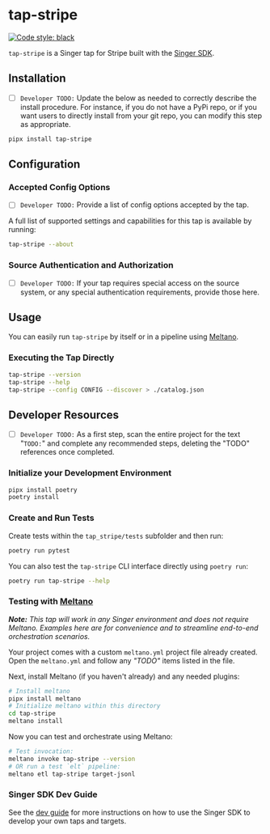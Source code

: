 # tap-stripe
[![Code style: black](https://img.shields.io/badge/code%20style-black-000000.svg)](https://github.com/psf/black)

`tap-stripe` is a Singer tap for Stripe built with the [Singer SDK](https://gitlab.com/meltano/singer-sdk).

## Installation

- [ ] `Developer TODO:` Update the below as needed to correctly describe the install procedure. For instance, if you do not have a PyPi repo, or if you want users to directly install from your git repo, you can modify this step as appropriate.

```bash
pipx install tap-stripe
```

## Configuration

### Accepted Config Options

- [ ] `Developer TODO:` Provide a list of config options accepted by the tap.

A full list of supported settings and capabilities for this
tap is available by running:

```bash
tap-stripe --about
```

### Source Authentication and Authorization

- [ ] `Developer TODO:` If your tap requires special access on the source system, or any special authentication requirements, provide those here.

## Usage

You can easily run `tap-stripe` by itself or in a pipeline using [Meltano](www.meltano.com).

### Executing the Tap Directly

```bash
tap-stripe --version
tap-stripe --help
tap-stripe --config CONFIG --discover > ./catalog.json
```

## Developer Resources

- [ ] `Developer TODO:` As a first step, scan the entire project for the text "`TODO:`" and complete any recommended steps, deleting the "TODO" references once completed.

### Initialize your Development Environment

```bash
pipx install poetry
poetry install
```

### Create and Run Tests

Create tests within the `tap_stripe/tests` subfolder and
  then run:

```bash
poetry run pytest
```

You can also test the `tap-stripe` CLI interface directly using `poetry run`:

```bash
poetry run tap-stripe --help
```

### Testing with [Meltano](meltano.com)

_**Note:** This tap will work in any Singer environment and does not require Meltano.
Examples here are for convenience and to streamline end-to-end orchestration scenarios._

Your project comes with a custom `meltano.yml` project file already created. Open the `meltano.yml` and follow any _"TODO"_ items listed in
the file.

Next, install Meltano (if you haven't already) and any needed plugins:

```bash
# Install meltano
pipx install meltano
# Initialize meltano within this directory
cd tap-stripe
meltano install
```

Now you can test and orchestrate using Meltano:

```bash
# Test invocation:
meltano invoke tap-stripe --version
# OR run a test `elt` pipeline:
meltano etl tap-stripe target-jsonl
```

### Singer SDK Dev Guide

See the [dev guide](../../docs/dev_guide.md) for more instructions on how to use the Singer SDK to 
develop your own taps and targets.
